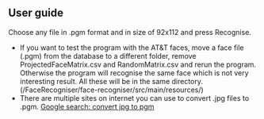 ## User guide

Choose any file in .pgm format and in size of 92x112 and press Recognise.
- If you want to test the program with the AT&T faces, move a face file (.pgm) from the database to a different folder, remove ProjectedFaceMatrix.csv
and RandomMatrix.csv and rerun the program. Otherwise the program will recognise the same face which is not very interesting result.
All these will be in the same directory. (/FaceRecogniser/face-recogniser/src/main/resources/)
- There are multiple sites on internet you can use to convert .jpg files to .pgm. [Google search: convert jpg to pgm](https://www.google.fi/webhp?sourceid=chrome-instant&ion=1&espv=2&ie=UTF-8#q=convert%20jpg%20to%20pgm)
